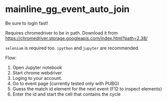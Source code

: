 # mainline_gg_event_auto_join

Be sure to login fast!

Requires chromedriver to be in path. Download it from https://chromedriver.storage.googleapis.com/index.html?path=2.38/

`selenium` is required too.
`ipython` and `jupyter` are recommended.

Flow:
1. Open Jupyter notebook
2. Start chrome webdriver.
3. Loging to your account.
4. Go to event page (currently tested only with PUBG)
5. Guess the match id element for the next event (F12 to inspect elements)
6. Enter the id and start the cell that contains the cycle
